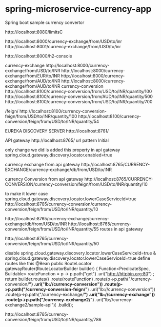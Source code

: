 # spring-microservice-currency-app
Spring boot sample currency convertor

http://localhost:8080/limitsC

http://localhost:8000/currency-exchange/from/USD/to/inr
http://localhost:8001/currency-exchange/from/USD/to/inr

http://localhost:8000/h2-console


currency-exchange
http://localhost:8000/currency-exchange/from/USD/to/INR
http://localhost:8000/currency-exchange/from/EUR/to/INR
http://localhost:8000/currency-exchange/from/AUD/to/INR
http://localhost:8000/currency-exchange/from/AUD/to/INR
currency-conversion
http://localhost:8100/currency-conversion/from/USD/to/INR/quantity/100
http://localhost:8100/currency-conversion/from/AUD/to/INR/quantity/500
http://localhost:8100/currency-conversion/from/USD/to/INR/quantity/700

/feign/
http://localhost:8100/currency-conversion-feign/from/USD/to/INR/quantity/100
http://localhost:8100/currency-conversion/feign/from/USD/to/INR/quantity/54


EUREKA DISCOVERY SERVER
http://localhost:8761/

API gateway
http://localhost:8765/
url pattern
Initial
 



only change we did is added this property in api gateway  
spring.cloud.gateway.discovery.locator.enabled=true

currency exchange from api gateway
http://localhost:8765/CURRENCY-EXCHANGE/currency-exchange/db/from/USD/to/INR

currency Conversion  from api gateway
http://localhost:8765/CURRENCY-CONVERSION/currency-conversion/feign/from/USD/to/INR/quantity/10

to make it lower case
spring.cloud.gateway.discovery.locator.lowerCaseServiceId=true
http://localhost:8765/currency-conversion/currency-conversion/feign/from/USD/to/INR/quantity/10

http://localhost:8765/currency-exchange/currency-exchange/db/from/USD/to/INR
http://localhost:8765/currency-conversion/feign/from/USD/to/INR/quantity/55
routes in api gateway

http://localhost:8765/currency-conversion/feign/from/USD/to/INR/quantity/50

disable 
spring.cloud.gateway.discovery.locator.lowerCaseServiceId=true & spring.cloud.gateway.discovery.locator.lowerCaseServiceId=true
define routes like this
 @Bean
    public RouteLocator gatewayRouter(RouteLocatorBuilder builder) {
        Function<PredicateSpec, Buildable<Route>> routeFunction =
                p -> p.path("get")
                        .uri("http://httpbin.org:80")
                ;
        return builder.routes()
                .route(routeFunction)
                   .route(p->p.path("/currency-conversion/**")
                        .uri("lb://currency-conversion"))
                .route(p->p.path("/currency-conversion-feign/**")
                        .uri("lb://currency-conversion"))
                .route(p->p.path("/currency-exchange/**")
                        .uri("lb://currency-exchange"))
                .route(p->p.path("/currency-exchange2/**")
                        .uri("lb://currency-exchange2/sample-api"))
                .build();


http://localhost:8765/currency-conversion/feign/from/USD/to/INR/quantity/786
